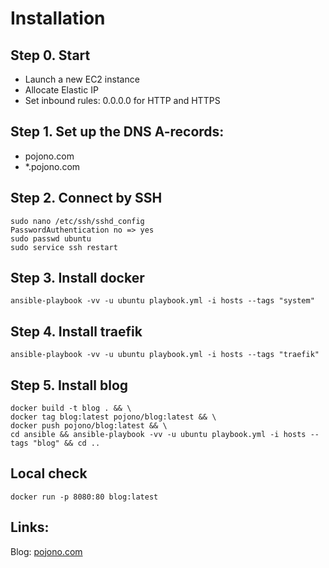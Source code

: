 # Installation

## Step 0. Start
* Launch a new EC2 instance
* Allocate Elastic IP
* Set inbound rules: 0.0.0.0 for HTTP and HTTPS

## Step 1. Set up the DNS A-records:
* pojono.com
* *.pojono.com

## Step 2. Connect by SSH
````
sudo nano /etc/ssh/sshd_config
PasswordAuthentication no => yes
sudo passwd ubuntu
sudo service ssh restart
````

## Step 3. Install docker
````
ansible-playbook -vv -u ubuntu playbook.yml -i hosts --tags "system"
````

## Step 4. Install traefik
````
ansible-playbook -vv -u ubuntu playbook.yml -i hosts --tags "traefik"
````

## Step 5. Install blog
````
docker build -t blog . && \
docker tag blog:latest pojono/blog:latest && \
docker push pojono/blog:latest && \
cd ansible && ansible-playbook -vv -u ubuntu playbook.yml -i hosts --tags "blog" && cd ..
````

## Local check
````
docker run -p 8080:80 blog:latest 
````

## Links:
Blog: [pojono.com](https://pojono.com)


